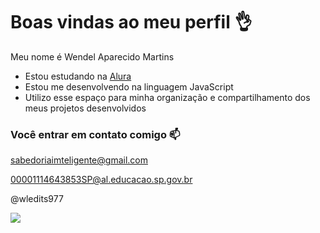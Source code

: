 # Boas vindas ao meu perfil  👌

Meu nome é Wendel Aparecido Martins

- Estou estudando na [Alura](https://www.alura.com.br)
- Estou me desenvolvendo na linguagem JavaScript
- Utilizo esse espaço para minha organização e compartilhamento dos meus projetos desenvolvidos

### Você entrar em contato comigo 📫

sabedoriaimteligente@gmail.com

00001114643853SP@al.educacao.sp.gov.br

@wledits977

![](https://media1.tenor.com/m/tWZncI1IdqEAAAAC/yugi-muto-thumbs-up.gif)
